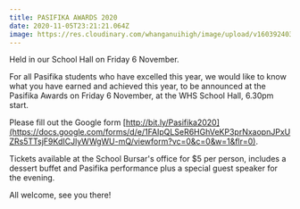```yaml
---
title: PASIFIKA AWARDS 2020
date: 2020-11-05T23:21:21.064Z
image: https://res.cloudinary.com/whanganuihigh/image/upload/v1603924031/Events/ticket-without-number.jpg
---
```

Held in our School Hall on Friday 6 November.

For all Pasifika students who have excelled this year, we would like to know what you have earned and achieved this year, to be announced at the Pasifika Awards on Friday 6 November, at the WHS School Hall, 6.30pm start. 

Please fill out the Google form
[http://bit.ly/Pasifika2020](https://docs.google.com/forms/d/e/1FAIpQLSeR6HGhVeKP3prNxaopnJPxUZRs5TTsjF9KdICJlyWWgWU-mQ/viewform?vc=0&c=0&w=1&flr=0).

Tickets available at the School Bursar's office for $5 per person, includes a dessert buffet and Pasifika performance plus a special guest speaker for the evening. 

All welcome, see you there!